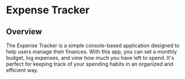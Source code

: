 # Expense Tracker 
## Overview 
The Expense Tracker is a simple console-based application designed to help users manage their finances. With this app, you can set a monthly budget, log expenses, and view how much you have left to spend. It's perfect for keeping track of your spending habits in an organized and efficient way. 
